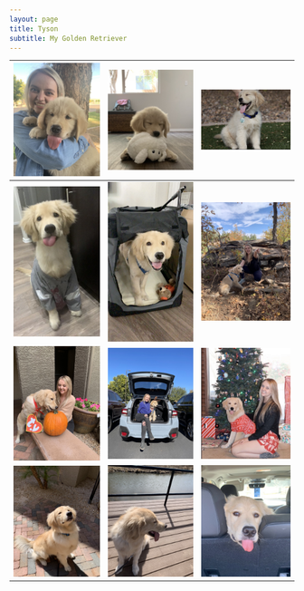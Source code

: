 ```yaml
---
layout: page
title: Tyson
subtitle: My Golden Retriever
---
```


<i class="fas fa-paw"></i> <i class="fas fa-paw"></i> <i class="fas fa-paw"></i> <i class="fas fa-paw"></i> <i class="fas fa-paw"></i> <i class="fas fa-paw"></i> <i class="fas fa-paw"></i> <i class="fas fa-paw"></i> <i class="fas fa-paw"></i> <i class="fas fa-paw"></i> <i class="fas fa-paw"></i> <i class="fas fa-paw"></i> 


![Kirsten](assets/img/Tyson1.jpg) | ![Kirsten](assets/img/Tyson2.jpg) | ![Kirsten](assets/img/Tyson3.jpg)
------------ | ------------- | ------------- 
![Kirsten](assets/img/Tyson4.jpg) | ![Kirsten](assets/img/Tyson5.jpg) | ![Kirsten](assets/img/Tyson6.jpg)
![Kirsten](assets/img/Tyson7.jpg) | ![Kirsten](assets/img/Tyson8.jpg) | ![Kirsten](assets/img/Tyson9.jpg)
![Kirsten](assets/img/Tyson10.jpg) | ![Kirsten](assets/img/Tyson11.jpg) | ![Kirsten](assets/img/Tyson12.jpg)








